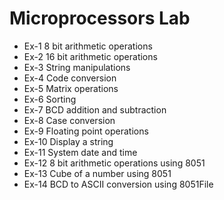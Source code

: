 # Microprocessors Lab

* Ex-1 8 bit arithmetic operations
* Ex-2 16 bit arithmetic operations
* Ex-3 String manipulations
* Ex-4 Code conversion
* Ex-5 Matrix operations
* Ex-6 Sorting
* Ex-7 BCD addition and subtraction
* Ex-8 Case conversion
* Ex-9 Floating point operations
* Ex-10 Display a string
* Ex-11 System date and time
* Ex-12 8 bit arithmetic operations using 8051
* Ex-13 Cube of a number using 8051
* Ex-14 BCD to ASCII conversion using 8051File
